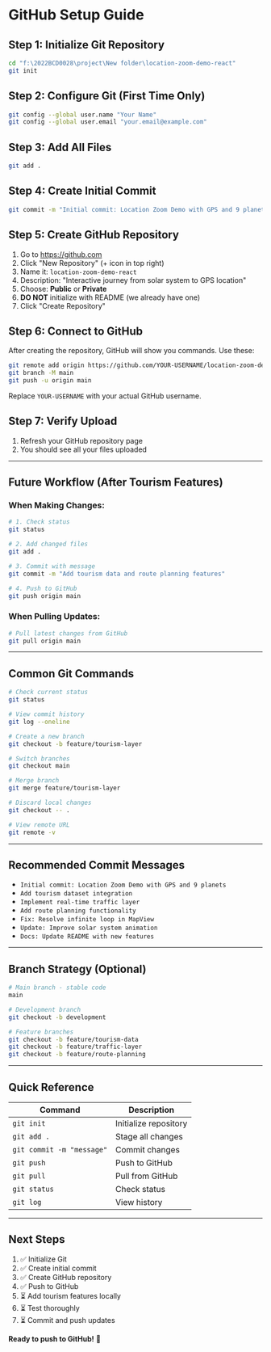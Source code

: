 # GitHub Setup Guide

## Step 1: Initialize Git Repository

```bash
cd "f:\2022BCD0028\project\New folder\location-zoom-demo-react"
git init
```

## Step 2: Configure Git (First Time Only)

```bash
git config --global user.name "Your Name"
git config --global user.email "your.email@example.com"
```

## Step 3: Add All Files

```bash
git add .
```

## Step 4: Create Initial Commit

```bash
git commit -m "Initial commit: Location Zoom Demo with GPS and 9 planets"
```

## Step 5: Create GitHub Repository

1. Go to https://github.com
2. Click "New Repository" (+ icon in top right)
3. Name it: `location-zoom-demo-react`
4. Description: "Interactive journey from solar system to GPS location"
5. Choose: **Public** or **Private**
6. **DO NOT** initialize with README (we already have one)
7. Click "Create Repository"

## Step 6: Connect to GitHub

After creating the repository, GitHub will show you commands. Use these:

```bash
git remote add origin https://github.com/YOUR-USERNAME/location-zoom-demo-react.git
git branch -M main
git push -u origin main
```

Replace `YOUR-USERNAME` with your actual GitHub username.

## Step 7: Verify Upload

1. Refresh your GitHub repository page
2. You should see all your files uploaded

---

## Future Workflow (After Tourism Features)

### When Making Changes:

```bash
# 1. Check status
git status

# 2. Add changed files
git add .

# 3. Commit with message
git commit -m "Add tourism data and route planning features"

# 4. Push to GitHub
git push origin main
```

### When Pulling Updates:

```bash
# Pull latest changes from GitHub
git pull origin main
```

---

## Common Git Commands

```bash
# Check current status
git status

# View commit history
git log --oneline

# Create a new branch
git checkout -b feature/tourism-layer

# Switch branches
git checkout main

# Merge branch
git merge feature/tourism-layer

# Discard local changes
git checkout -- .

# View remote URL
git remote -v
```

---

## Recommended Commit Messages

- `Initial commit: Location Zoom Demo with GPS and 9 planets`
- `Add tourism dataset integration`
- `Implement real-time traffic layer`
- `Add route planning functionality`
- `Fix: Resolve infinite loop in MapView`
- `Update: Improve solar system animation`
- `Docs: Update README with new features`

---

## Branch Strategy (Optional)

```bash
# Main branch - stable code
main

# Development branch
git checkout -b development

# Feature branches
git checkout -b feature/tourism-data
git checkout -b feature/traffic-layer
git checkout -b feature/route-planning
```

---

## Quick Reference

| Command | Description |
|---------|-------------|
| `git init` | Initialize repository |
| `git add .` | Stage all changes |
| `git commit -m "message"` | Commit changes |
| `git push` | Push to GitHub |
| `git pull` | Pull from GitHub |
| `git status` | Check status |
| `git log` | View history |

---

## Next Steps

1. ✅ Initialize Git
2. ✅ Create initial commit
3. ✅ Create GitHub repository
4. ✅ Push to GitHub
5. ⏳ Add tourism features locally
6. ⏳ Test thoroughly
7. ⏳ Commit and push updates

**Ready to push to GitHub!** 🚀
